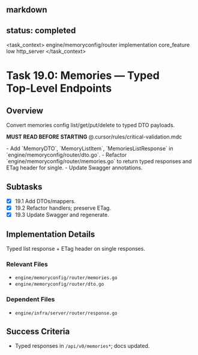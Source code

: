 ## markdown

## status: completed

<task_context>
<domain>engine/memoryconfig/router</domain>
<type>implementation</type>
<scope>core_feature</scope>
<complexity>low</complexity>
<dependencies>http_server</dependencies>
</task_context>

# Task 19.0: Memories — Typed Top‑Level Endpoints

## Overview

Convert memories config list/get/put/delete to typed DTO payloads.

<import>**MUST READ BEFORE STARTING** @.cursor/rules/critical-validation.mdc</import>

<requirements>
- Add `MemoryDTO`, `MemoryListItem`, `MemoriesListResponse` in `engine/memoryconfig/router/dto.go`.
- Refactor `engine/memoryconfig/router/memories.go` to return typed responses and ETag header for single.
- Update Swagger annotations.
</requirements>

## Subtasks

- [x] 19.1 Add DTOs/mappers.
- [x] 19.2 Refactor handlers; preserve ETag.
- [x] 19.3 Update Swagger and regenerate.

## Implementation Details

Typed list response + ETag header on single responses.

### Relevant Files

- `engine/memoryconfig/router/memories.go`
- `engine/memoryconfig/router/dto.go`

### Dependent Files

- `engine/infra/server/router/response.go`

## Success Criteria

- Typed responses in `/api/v0/memories*`; docs updated.
